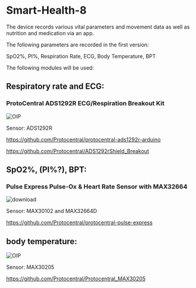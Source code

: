 # Smart-Health-8

The device records various vital parameters and movement data as well as nutrition and medication via an app.

The following parameters are recorded in the first version:

SpO2%, PI%, Respiration Rate, ECG, Body Temperature, BPT

The following modules will be used:


<h2>Respiratory rate and ECG:</h2>

<h3>ProtoCentral ADS1292R ECG/Respiration Breakout Kit</h3>

![OIP](https://user-images.githubusercontent.com/64651354/162608043-8b4ddd79-1ed2-401b-962c-136b241edb81.jpg)

Sensor: ADS1292R

https://github.com/Protocentral/protocentral-ads1292r-arduino 

https://github.com/Protocentral/ADS1292rShield_Breakout


<h2>SpO2%, (PI%?), BPT:</h2>

<h3>Pulse Express Pulse-Ox & Heart Rate Sensor with MAX32664</h3>

![download](https://user-images.githubusercontent.com/64651354/162608080-d67e0411-77b1-432a-94df-773adface17e.jpg)


Sensor: MAX30102 and MAX32664D

https://github.com/Protocentral/protocentral-pulse-express

<h2>body temperature:</h2>

![OIP](https://user-images.githubusercontent.com/64651354/162608126-7b381e74-0a9a-4b02-88b3-8f0dcc1c64c4.jpg)

Sensor: MAX30205

https://github.com/Protocentral/Protocentral_MAX30205

 
